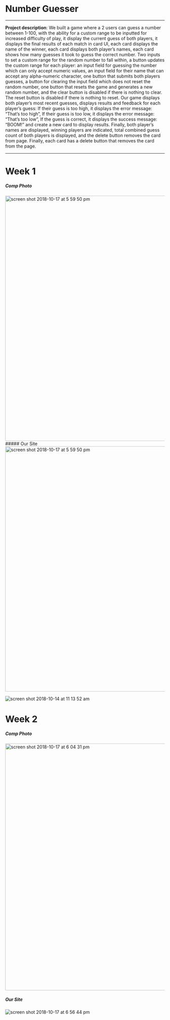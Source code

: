 
# Number Guesser
---
**Project description**: 
We built a game where a 2 users can guess a number between 1-100, with the ability for a custom range to be inputted for increased difficulty of play, it display the current guess of both players, it displays the final results of each match in card UI, each card displays the name of the winner, each card displays both player’s names, each card shows how many guesses it took to guess the correct number. Two inputs to set a custom range for the random number to fall within, a button updates the custom range for each player: an input field for guessing the number which can only accept numeric values, an input field for their name that can accept any alpha-numeric character, one button that submits both players guesses, a button for clearing the input field which does not reset the random number, one button that resets the game and generates a new random number, and the clear button is disabled if there is nothing to clear. The reset button is disabled if there is nothing to reset. Our game displays both player’s most recent guesses, displays results and feedback for each player’s guess: If their guess is too high, it displays the error message: “That’s too high”, If their guess is too low, it displays the error message: “That’s too low”, If the guess is correct, it displays the success message: “BOOM!” and create a new card to display results. Finally, both player’s names are displayed, winning players are indicated, total combined guess count of both players is displayed, and the delete button removes the card from page. Finally, each card has a delete button that removes the card from the page.

 ---
# Week 1
##### Comp Photo 
<img width="774" alt="screen shot 2018-10-17 at 5 59 50 pm" src="https://user-images.githubusercontent.com/40863560/47124836-46f37b00-d23d-11e8-9d4a-12a3845049f0.png">
##### Our Site

<img width="774" alt="screen shot 2018-10-17 at 5 59 50 pm" src="https://user-images.githubusercontent.com/40863560/47124841-4ce95c00-d23d-11e8-9a73-55a1e92028b0.png">

![screen shot 2018-10-14 at 11 13 52 am](https://user-images.githubusercontent.com/40863560/47124974-1b24c500-d23e-11e8-80e0-8347a2cda45d.png)

# Week 2 
##### Comp Photo 

<img width="779" alt="screen shot 2018-10-17 at 6 04 31 pm" src="https://user-images.githubusercontent.com/40863560/47125016-50311780-d23e-11e8-908e-6ae2df058db0.png">

##### Our Site

![screen shot 2018-10-17 at 6 56 44 pm](https://user-images.githubusercontent.com/40863560/47125066-8bcbe180-d23e-11e8-9b16-27d45b3629e0.png)
